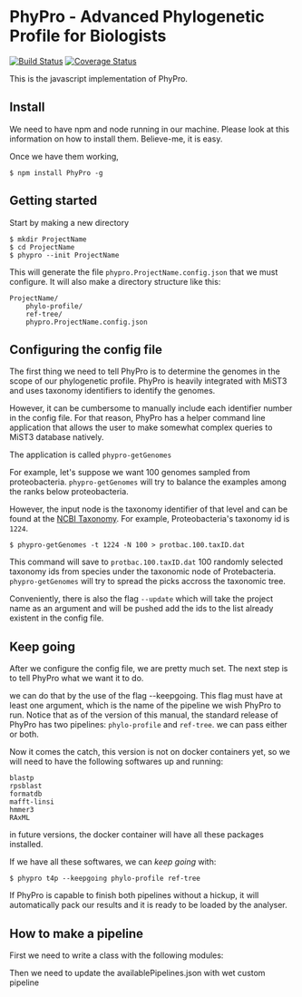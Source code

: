 # PhyPro - Advanced Phylogenetic Profile for Biologists

[![Build Status](https://travis-ci.org/PhyPro/PhyPro.svg?branch=develop)](https://travis-ci.org/PhyPro/PhyPro)
[![Coverage Status](https://coveralls.io/repos/github/PhyPro/PhyPro/badge.svg?branch=develop)](https://coveralls.io/github/PhyPro/PhyPro?branch=develop)

This is the javascript implementation of PhyPro.

## Install

We need to have npm and node running in our machine. Please look at this information on how to install them. Believe-me, it is easy.

Once we have them working,

```
$ npm install PhyPro -g
```

## Getting started

Start by making a new directory

```
$ mkdir ProjectName
$ cd ProjectName
$ phypro --init ProjectName
```

This will generate the file `phypro.ProjectName.config.json` that we must configure. It will also make a directory structure like this:

```
ProjectName/
    phylo-profile/
    ref-tree/
    phypro.ProjectName.config.json
```

## Configuring the config file

The first thing we need to tell PhyPro is to determine the genomes in the scope of our phylogenetic profile. PhyPro is heavily integrated with MiST3 and uses taxonomy identifiers to identify the genomes.

However, it can be cumbersome to manually include each identifier number in the config file. For that reason, PhyPro has a helper command line application that allows the user to make somewhat complex queries to MiST3 database natively.

The application is called `phypro-getGenomes`

For example, let's suppose we want 100 genomes sampled from proteobacteria. `phypro-getGenomes` will try to balance the examples among the ranks below proteobacteria.

However, the input node is the taxonomy identifier of that level and can be found at the [NCBI Taxonomy](https://www.ncbi.nlm.nih.gov/taxonomy). For example, Proteobacteria's taxonomy id is `1224`.

```
$ phypro-getGenomes -t 1224 -N 100 > protbac.100.taxID.dat
```

This command will save to `protbac.100.taxID.dat` 100 randomly selected taxonomy ids from species under the taxonomic node of Protebacteria. `phypro-getGenomes` will try to spread the picks accross the taxonomic tree.

Conveniently, there is also the flag `--update` which will take the project name as an argument and will be pushed add the ids to the list already existent in the config file.

## Keep going

After we configure the config file, we are pretty much set. The next step is to tell PhyPro what we want it to do.

we can do that by the use of the flag --keepgoing. This flag must have at least one argument, which is the name of the pipeline we wish PhyPro to run. Notice that as of the version of this manual, the standard release of PhyPro has two pipelines: `phylo-profile` and `ref-tree`. we can pass either or both.

Now it comes the catch, this version is not on docker containers yet, so we will need to have the following softwares up and running:

```
blastp
rpsblast
formatdb
mafft-linsi
hmmer3
RAxML
```

in future versions, the docker container will have all these packages installed.

If we have all these softwares, we can _keep going_ with:
```
$ phypro t4p --keepgoing phylo-profile ref-tree
```

If PhyPro is capable to finish both pipelines without a hickup, it will automatically pack our results and it is ready to be loaded by the analyser.

## How to make a pipeline

First we need to write a class with the following modules:

Then we need to update the availablePipelines.json with wet custom pipeline
